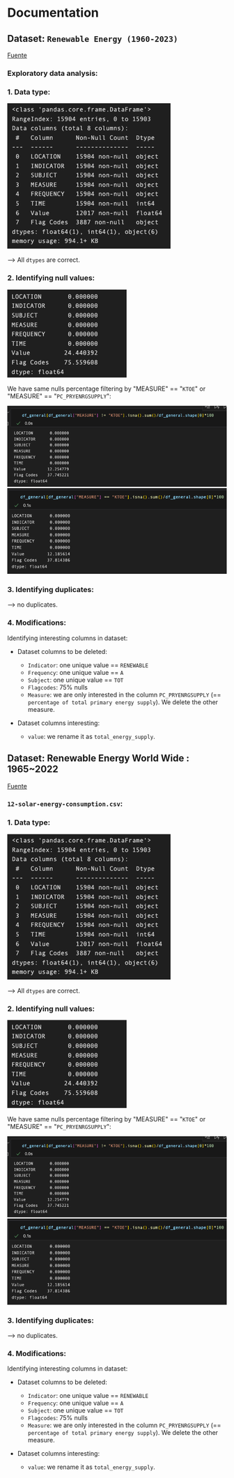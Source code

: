 # Documentation 

## Dataset: `Renewable Energy (1960-2023)`

[Fuente](https://www.kaggle.com/datasets/imtkaggleteam/renewable-energy-1960-2023/data)


### Exploratory data analysis:

### 1. Data type:
![alt text](images/im1.png)

--> All `dtypes` are correct.


### 2.  Identifying null values:

![alt text](images/im2.png)

We have same nulls percentage filtering by "MEASURE" == "`KTOE`" or "MEASURE" == "`PC_PRYENRGSUPPLY`":

![alt text](images/im3.png)
![alt text](images/im4.png)



### 3.  Identifying duplicates:
--> no duplicates.


### 4.  Modifications:

Identifying interesting columns in dataset:

- Dataset columns to be deleted:
    - `Indicator`: one unique value == `RENEWABLE`
    - `Frequency`:  one unique value == `A`
    - `Subject`: one unique value == `TOT`
    - `Flagcodes`: 75% nulls
    - `Measure`: we are only interested in the column `PC_PRYENRGSUPPLY` (== `percentage of total primary energy supply`). We delete the other measure.

- Dataset columns interesting:
    - `value`: we rename it as `total_energy_supply`.


## Dataset: Renewable Energy World Wide : 1965~2022 
[Fuente](https://www.kaggle.com/datasets/belayethossainds/renewable-energy-world-wide-19652022/data?select=01+renewable-share-energy.csv)


### `12-solar-energy-consumption.csv`:

### 1. Data type:
![alt text](images/im1.png)

--> All `dtypes` are correct.


### 2.  Identifying null values:

![alt text](images/im2.png)

We have same nulls percentage filtering by "MEASURE" == "`KTOE`" or "MEASURE" == "`PC_PRYENRGSUPPLY`":

![alt text](images/im3.png)
![alt text](images/im4.png)



### 3.  Identifying duplicates:
--> no duplicates.


### 4.  Modifications:

Identifying interesting columns in dataset:

- Dataset columns to be deleted:
    - `Indicator`: one unique value == `RENEWABLE`
    - `Frequency`:  one unique value == `A`
    - `Subject`: one unique value == `TOT`
    - `Flagcodes`: 75% nulls
    - `Measure`: we are only interested in the column `PC_PRYENRGSUPPLY` (== `percentage of total primary energy supply`). We delete the other measure.

- Dataset columns interesting:
    - `value`: we rename it as `total_energy_supply`.


